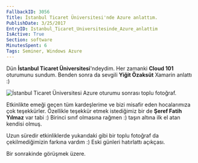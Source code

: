 ```yaml
---
FallbackID: 3056
Title: İstanbul Ticaret Üniversitesi'nde Azure anlattım.
PublishDate: 3/25/2017
EntryID: Istanbul_Ticaret_Universitesinde_Azure_anlattim
IsActive: True
Section: software
MinutesSpent: 6
Tags: Seminer, Windows Azure
---
```

Dün **İstanbul Ticaret Üniversitesi**'ndeydim. Her zamanki **Cloud 101** oturumunu sundum. Benden sonra da sevgili **Yiğit Özaksüt** Xamarin anlattı :) 

![İstanbul Ticaret Üniversitesi Azure oturumu sonrası toplu fotoğraf.](http://blob.daron.yondem.com/assets/3056/ticaret-uni.jpg)

Etkinlikte emeği geçen tüm kardeşlerime ve bizi misafir eden hocalarımıza çok teşekkürler. Özellikle teşekkür etmek istediğimiz bir de **Şeref Fatih Yılmaz** var tabi :) Birinci sınıf olmasına rağmen :) taşın altına ilk el atan kendisi olmuş. 

Uzun süredir etkinliklerde yukarıdaki gibi bir toplu fotoğraf da çekilmediğimizin farkına vardım :) Eski günleri hatırlattı açıkçası.

Bir sonrakinde görüşmek üzere. 
